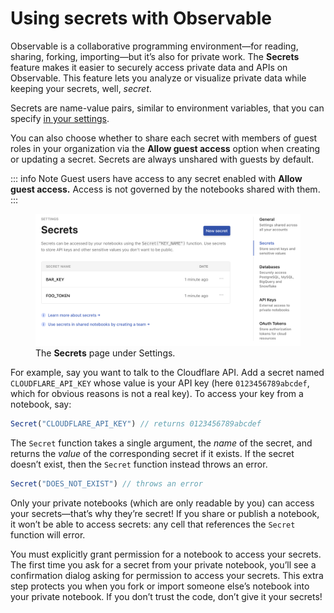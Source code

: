 # Using secrets with Observable
<PricingBadge level="pro" />

Observable is a collaborative programming environment—for reading, sharing, forking, importing—but it’s also for private work. The **Secrets** feature makes it easier to securely access private data and APIs on Observable. This feature lets you analyze or visualize private data while keeping your secrets, well, *secret*.

Secrets are name-value pairs, similar to environment variables, that you can specify [in your settings](https://observablehq.com/settings). 

You can also choose whether to share each secret with members of guest roles in your organization via the __Allow guest access__ option when creating or updating a secret. Secrets are always unshared with guests by default.

::: info Note
Guest users have access to any secret enabled with <b>Allow guest access.</b> Access is not governed by the notebooks shared with them.
:::

<figure>
  <img
    class="screenshot w-80"
    src="./assets/secrets.png" alt="Screen shot of open secrets configuration tab in the user settings page"
  />
  <figcaption>The <b>Secrets</b> page under Settings.</figcaption>
</figure>

For example, say you want to talk to the Cloudflare API. Add a secret named `CLOUDFLARE_API_KEY` whose value is your API key (here `0123456789abcdef`, which for obvious reasons is not a real key). To access your key from a notebook, say:

```js
Secret("CLOUDFLARE_API_KEY") // returns 0123456789abcdef
```

The `Secret` function takes a single argument, the *name* of the secret, and returns the *value* of the corresponding secret if it exists. If the secret doesn’t exist, then the `Secret` function instead throws an error.

```js
Secret("DOES_NOT_EXIST") // throws an error
```

Only your private notebooks (which are only readable by you) can access your secrets—that’s why they’re secret! If you share or publish a notebook, it won’t be able to access secrets: any cell that references the `Secret` function will error.

You must explicitly grant permission for a notebook to access your secrets. The first time you ask for a secret from your private notebook, you’ll see a confirmation dialog asking for permission to access your secrets. This extra step protects you when you fork or import someone else’s notebook into your private notebook. If you don’t trust the code, don’t give it your secrets!
